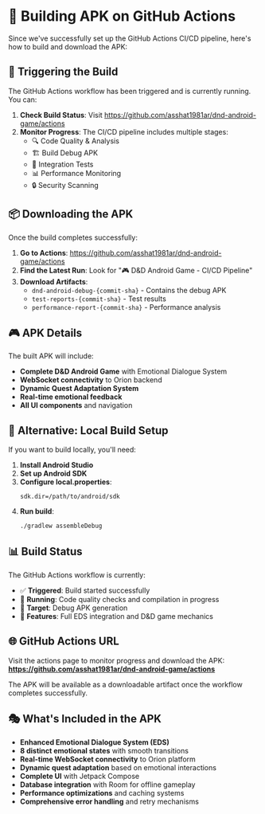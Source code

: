 # 📱 Building APK on GitHub Actions

Since we've successfully set up the GitHub Actions CI/CD pipeline, here's how to build and download the APK:

## 🚀 Triggering the Build

The GitHub Actions workflow has been triggered and is currently running. You can:

1. **Check Build Status**: Visit https://github.com/asshat1981ar/dnd-android-game/actions
2. **Monitor Progress**: The CI/CD pipeline includes multiple stages:
   - 🔍 Code Quality & Analysis
   - 🏗️ Build Debug APK
   - 🧪 Integration Tests
   - 📊 Performance Monitoring
   - 🔒 Security Scanning

## 📦 Downloading the APK

Once the build completes successfully:

1. **Go to Actions**: https://github.com/asshat1981ar/dnd-android-game/actions
2. **Find the Latest Run**: Look for "🎮 D&D Android Game - CI/CD Pipeline"
3. **Download Artifacts**: 
   - `dnd-android-debug-{commit-sha}` - Contains the debug APK
   - `test-reports-{commit-sha}` - Test results
   - `performance-report-{commit-sha}` - Performance analysis

## 🎮 APK Details

The built APK will include:
- **Complete D&D Android Game** with Emotional Dialogue System
- **WebSocket connectivity** to Orion backend
- **Dynamic Quest Adaptation System**
- **Real-time emotional feedback**
- **All UI components** and navigation

## 🔧 Alternative: Local Build Setup

If you want to build locally, you'll need:

1. **Install Android Studio**
2. **Set up Android SDK**
3. **Configure local.properties**:
   ```
   sdk.dir=/path/to/android/sdk
   ```
4. **Run build**:
   ```bash
   ./gradlew assembleDebug
   ```

## 📊 Build Status

The GitHub Actions workflow is currently:
- ✅ **Triggered**: Build started successfully
- 🔄 **Running**: Code quality checks and compilation in progress
- 📱 **Target**: Debug APK generation
- 🎯 **Features**: Full EDS integration and D&D game mechanics

## 🌐 GitHub Actions URL

Visit the actions page to monitor progress and download the APK:
**https://github.com/asshat1981ar/dnd-android-game/actions**

The APK will be available as a downloadable artifact once the workflow completes successfully.

## 🎭 What's Included in the APK

- **Enhanced Emotional Dialogue System (EDS)**
- **8 distinct emotional states** with smooth transitions
- **Real-time WebSocket connectivity** to Orion platform
- **Dynamic quest adaptation** based on emotional interactions
- **Complete UI** with Jetpack Compose
- **Database integration** with Room for offline gameplay
- **Performance optimizations** and caching systems
- **Comprehensive error handling** and retry mechanisms